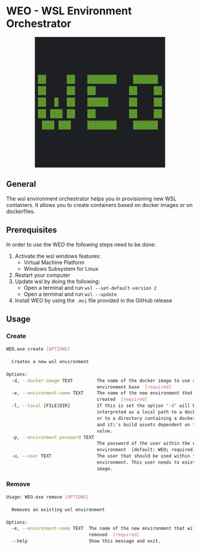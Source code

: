 # WEO - WSL Environment Orchestrator

<div align="center">
  <img width="350" src="./assets/weo_logo.png">
</div>

## General

The wsl environment orchestrator helps you in provisioning new WSL containers. It allows you to create containers based
on docker images or on dockerfiles.

## Prerequisites

In order to use the WEO the following steps need to be done:
1. Activate the wsl windows features:
   - Virtual Machine Platform
   - Windows Subsystem for Linux
2. Restart your computer
3. Update wsl by doing the following:
   - Open a terminal and run `wsl --set-default-version 2`
   - Open a terminal and run `wsl --update`
4. Install WEO by using the `.msi` file provided in the GitHub release

## Usage

### Create

```bash
WEO.exe create [OPTIONS]

  Creates a new wsl environment

Options:
  -d, --docker-image TEXT         The name of the docker image to use as
                                  environment base  [required]
  -e, --environment-name TEXT     The name of the new environment that will be
                                  created  [required]
  -l, --local [FILE|DIR]          If this is set the option "-d" will be
                                  interpreted as a local path to a dockerfile
                                  or to a directory containing a dockerfile
                                  and it\'s build assets dependent on the
                                  value.
  -p, --environment-password TEXT
                                  The password of the user within the new
                                  environment  [default: WEO; required]
  -u, --user TEXT                 The user that should be used within the
                                  environment. This user needs to exist in the
                                  image.
```

### Remove

```bash
Usage: WEO.exe remove [OPTIONS]

  Removes an existing wsl environment

Options:
  -e, --environment-name TEXT  The name of the new environment that will be
                               removed  [required]
  --help                       Show this message and exit.
```